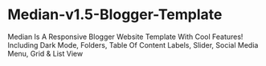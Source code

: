# Median-v1.5-Blogger-Template
Median Is A Responsive Blogger Website Template With Cool Features! Including Dark Mode, Folders, Table Of Content Labels, Slider, Social Media Menu, Grid &amp; List View
